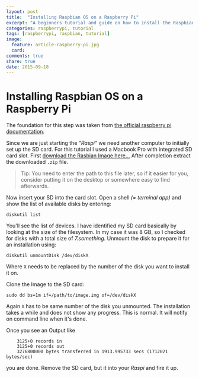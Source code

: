 ```yaml
---
layout: post
title:  "Installing Raspbian OS on a Raspberry Pi"
excerpt: "A beginners tutorial and guide on how to install the Raspbian operating system from scratch."
categories: raspberrypi, tutorial
tags: [raspberrypi, raspbian, tutorial]
image:
  feature: article-raspberry-pi.jpg
  card: 
comments: true
share: true
date: 2015-09-18
---
```


# Installing Raspbian OS on a Raspberry Pi

The foundation for this step was taken from [the official raspberry pi documentation](//www.raspberrypi.org/documentation/installation/installing-images/mac.md).

Since we are just starting the _"Raspi"_ we need another computer to initially set up the SD card. For this tutorial I used a Macbook Pro with integrated SD card slot. First [download the Rasbian Image here...](https://www.raspberrypi.org/downloads/raspbian/)
After completion extract the downloaded `.zip` file. 

> Tip: You need to enter the path to this file later, so if it easier for you, consider putting it on the desktop or somewhere easy to find afterwards. 

Now insert your SD into the card slot. Open a shell _(= terminal app)_ and show the list of available disks by entering:

`diskutil list`

You'll see the list of devices. I have identified my SD card basically by looking at the size of the filesystem. In my case it was 8 GB, so I checked for disks with a total size of _7.something_.
Unmount the disk to prepare it for an installation using:

`diskutil unmountDisk /dev/diskX`

Where `X` needs to be replaced by the number of the disk you want to install it on.

Clone the Image to the SD card:

`sudo dd bs=1m if=/path/to/image.img of=/dev/diskX`

Again `X` has to be same number of the disk you unmounted. The installation takes a while and does not show any progress. This is normal. It will notify on command line when it's done.

Once you see an Output like 
```	
	3125+0 records in
	3125+0 records out
	3276800000 bytes transferred in 1913.995733 secs (1712021 bytes/sec)
```
you are done. Remove the SD card, but it into your _Raspi_ and fire it up.
